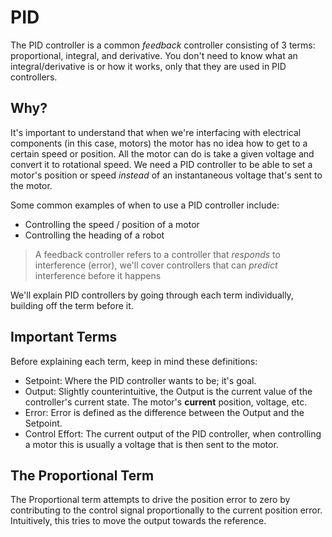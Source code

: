# PID


The PID controller is a common *feedback* controller consisting of 3 terms: proportional, integral, and derivative. You don't need to know what an integral/derivative is or how it works, only that they are used in PID controllers.

## Why?
It's important to understand that when we're interfacing with electrical components (in this case, motors) the motor has no idea how to get to a certain speed or position. All the motor can do is take a given voltage and convert it to rotational speed. We need a PID controller to be able to set a motor's position or speed *instead* of an instantaneous voltage that's sent to the motor.

Some common examples of when to use a PID controller include:
- Controlling the speed / position of a motor
- Controlling the heading of a robot

> A feedback controller refers to a controller that *responds* to interference (error), we'll cover controllers that can *predict* interference before it happens


We'll explain PID controllers by going through each term individually, building off the term before it.


## Important Terms

Before explaining each term, keep in mind these definitions:
- Setpoint: Where the PID controller wants to be; it's goal.
- Output: Slightly counterintuitive, the Output is the current value of the controller's current state. The motor's **current** position, voltage, etc.
- Error: Error is defined as the difference between the Output and the Setpoint.
- Control Effort: The current output of the PID controller, when controlling a motor this is usually a voltage that is then sent to the motor.

## The Proportional Term

The Proportional term attempts to drive the position error to zero by contributing to the control signal proportionally to the current position error. Intuitively, this tries to move the output towards the reference.